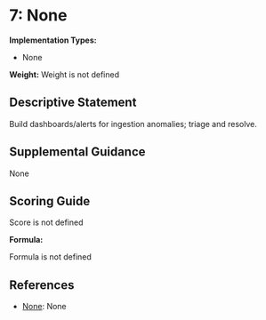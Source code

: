 # 7: None

**Implementation Types:**

- None

**Weight:** Weight is not defined

## Descriptive Statement

Build dashboards/alerts for ingestion anomalies; triage and resolve.

## Supplemental Guidance

None

## Scoring Guide

Score is not defined

**Formula:**

Formula is not defined

## References

- [None](None): None

